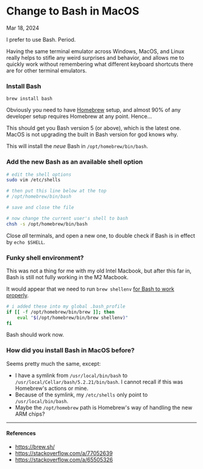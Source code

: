 Change to Bash in MacOS
===

Mar 18, 2024

I prefer to use Bash. Period.

Having the same terminal emulator across Windows, MacOS, and Linux really helps to stifle any weird
surprises and behavior, and allows me to quickly work without remembering what different keyboard
shortcuts there are for other terminal emulators.

### Install Bash

```console
brew install bash
```

Obviously you need to have [Homebrew](https://brew.sh/) setup, and almost 90% of
any developer setup requires Homebrew at any point. Hence...

This should get you Bash version 5 (or above), which is the latest one. MacOS is
not upgrading the built in Bash version for god knows why.

This will install the _neue_ Bash in `/opt/homebrew/bin/bash`.

### Add the new Bash as an available shell option

```sh
# edit the shell options
sudo vim /etc/shells

# then put this line below at the top
# /opt/homebrew/bin/bash

# save and close the file

# now change the current user's shell to bash
chsh -s /opt/homebrew/bin/bash
```

Close _all_ terminals, and open a new one, to double check if Bash is in effect
by `echo $SHELL`.

### Funky shell environment?

This was not a thing for me with my old Intel Macbook, but after this far in, Bash is
still not fully working in the M2 Macbook.

It would appear that we need to run `brew shellenv` [for Bash to work properly](https://stackoverflow.com/a/65505326).

```sh
# i added these into my global .bash_profile
if [[ -f /opt/homebrew/bin/brew ]]; then
    eval "$(/opt/homebrew/bin/brew shellenv)"
fi
```

Bash should work now.

### How did you install Bash in MacOS before?

Seems pretty much the same, except:

- I have a symlink from `/usr/local/bin/bash` to `/usr/local/Cellar/bash/5.2.21/bin/bash`.
  I cannot recall if this was Homebrew's actions or mine.
- Because of the symlink, my `/etc/shells` only point to `/usr/local/bin/bash`.
- Maybe the `/opt/homebrew` path is Homebrew's way of handling the new ARM chips?

---

#### References

- https://brew.sh/
- https://stackoverflow.com/a/77052639
- https://stackoverflow.com/a/65505326
